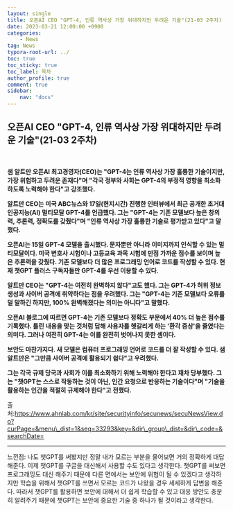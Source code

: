 ```yaml
---
layout: single
title: 오픈AI CEO "GPT-4, 인류 역사상 가장 위대하지만 두려운 기술"(21-03 2주차)
date: 2023-03-21 12:00:00 +0900
categories: 
    - News
tag: News
typora-root-url: ../
toc: true
toc_sticky: true
toc_label: 목차
author_profile: true
comment: true
sidebar:
    nav: "docs"
---
```



## 오픈AI CEO "GPT-4, 인류 역사상 가장 위대하지만 두려운 기술"(21-03 2주차)

<br>

**샘 알트만 오픈AI 최고경영자(CEO)는 "GPT-4는 인류 역사상 가장 훌륭한 기술이지만, 가장 위험하고 두려운 존재다"며 "각국 정부와 사회는 GPT-4의 부정적 영향을 최소화하도록 노력해야 한다"고 강조했다.**

**알트만 CEO는 미국 ABC뉴스와 17일(현지시간) 진행한 인터뷰에서 최근 공개한 초거대 인공지능(AI) 멀티모달 GPT-4를 언급했다. 그는 "GPT-4는 기존 모델보다 높은 창의력, 추론력, 정확도를 갖췄다"며 "인류 역사상 가장 훌륭한 기술로 평가받고 있다"고 말했다.**

**오픈AI는 15일 GPT-4 모델을 출시했다. 문자뿐만 아니라 이미지까지 인식할 수 있는 멀티모달이다. 미국 변호사 시험이나 고등교육 과목 시험에 만점 가까운 점수를 보이며 높은 추론력을 갖췄다. 기존 모델보다 더 많은 프로그래밍 언어로 코드를 작성할 수 있다. 현재 챗GPT 플러스 구독자들만 GPT-4를 우선 이용할 수 있다.**

**알트만 CEO는 "GPT-4는 여전히 완벽하지 않다"고도 했다. 그는 GPT-4가 허위 정보 생성과 사이버 공격에 취약하다는 점을 우려했다. 그는 "GPT-4는 기존 모델보다 오류를 덜 말하긴 하지만, 100% 완벽해졌다는 의미는 아니다"고 말했다.**

**오픈AI 블로그에 따르면 GPT-4는 기존 모델보다 정확도 부문에서 40% 더 높은 점수를 기록했다. 틀린 내용을 맞는 것처럼 답해 사용자를 헷갈리게 하는 '환각 증상'을 줄였다는 의미다. 그러나 여전히 GPT-4는 이를 완전히 벗어나지 못한 셈이다.**

**보안도 마찬가지다. 새 모델은 컴퓨터 프로그래밍 언어로 코드를 더 잘 작성할 수 있다. 샘 알트만은 "그만큼 사이버 공격에 활용되기 쉽다"고 우려했다.**

**그는 각국 규제 당국과 사회가 이를 최소화하기 위해 노력해야 한다고 재차 당부했다. 그는 "챗GPT는 스스로 작동하는 것이 아닌, 인간 요청으로 반응하는 기술이다"며 "기술을 활용하는 인간을 적절히 규제해야 한다"고 전했다.​** 

출처:https://www.ahnlab.com/kr/site/securityinfo/secunews/secuNewsView.do?curPage=&menu\_dist=1&seq=33293&key=&dir\_group\_dist=&dir\_code=&searchDate=

* * *

느낀점: 나도 챗GPT를 써봤지만 정말 내가 모르는 부분을 물어보면 거의 정확하게 대답해준다. 이제 챗GPT를 구글을 대신해서 사용할 수도 있다고 생각한다. 챗GPT를 써보면 프로그래밍도 대신 해주기 때문에 다른 면에서는 보안에 위협이 될 수 있겠다고 생각하지만 학습을 위해서 챗GPT를 쓰면서 모르는 코드가 나왔을 경우 세세하게 답변을 해준다. 따라서 챗GPT를 활용하면 보안에 대해서 더 쉽게 학습할 수 있고 대응 방안도 충분히 알려주기 때문에 챗GPT는 보안에 중요한 기술 중 하나가 될 것이라고 생각한다.
